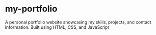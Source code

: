 # my-portfolio
A personal portfolio website showcasing my skills, projects, and contact information. Built using HTML, CSS, and JavaScript
